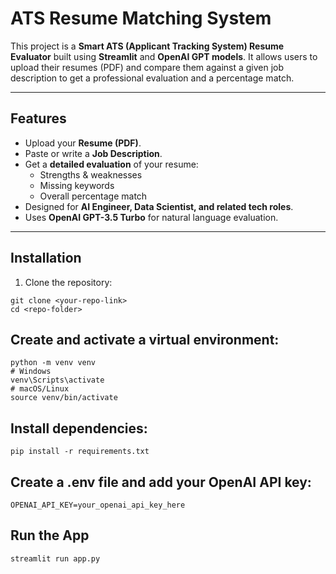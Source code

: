 # ATS Resume Matching System

This project is a **Smart ATS (Applicant Tracking System) Resume Evaluator** built using **Streamlit** and **OpenAI GPT models**. It allows users to upload their resumes (PDF) and compare them against a given job description to get a professional evaluation and a percentage match.

---

## Features

- Upload your **Resume (PDF)**.
- Paste or write a **Job Description**.
- Get a **detailed evaluation** of your resume:
  - Strengths & weaknesses
  - Missing keywords
  - Overall percentage match
- Designed for **AI Engineer, Data Scientist, and related tech roles**.
- Uses **OpenAI GPT-3.5 Turbo** for natural language evaluation.

---

## Installation

1. Clone the repository:

```
git clone <your-repo-link>
cd <repo-folder>
```

## Create and activate a virtual environment:
```
python -m venv venv
# Windows
venv\Scripts\activate
# macOS/Linux
source venv/bin/activate
```

## Install dependencies:
```
pip install -r requirements.txt
```

## Create a .env file and add your OpenAI API key:
```
OPENAI_API_KEY=your_openai_api_key_here
```

## Run the App
```
streamlit run app.py
```